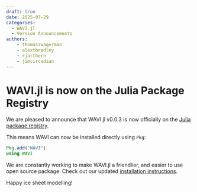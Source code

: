 ```yaml
---
draft: true 
date: 2025-07-29 
categories:
  - WAVI.jl
  - Version Announcements
authors:
    - thomaszwagerman
    - alextbradley
    - rjarthern
    - jimcircadian
---
```


# WAVI.jl is now on the Julia Package Registry

We are pleased to announce that WAVI.jl v0.0.3 is now officially on the
[Julia package registry](https://github.com/JuliaRegistries/General).

<!-- more -->
This means WAVI can now be installed directly using `Pkg`:

```julia
Pkg.add("WAVI")
using WAVI
```

We are constantly working to make WAVI.jl a friendlier, and easier to use open source package.
Check out our updated [installation instructions](https://rjarthern.github.io/WAVI.jl/installation_instructions/).

Happy ice sheet modelling!